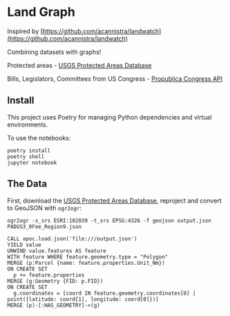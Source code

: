 # Land Graph 

Inspired by [https://github.com/acannistra/landwatch](https://github.com/acannistra/landwatch)

Combining datasets with graphs!

Protected areas - [USGS Protected Areas Database](https://www.usgs.gov/programs/gap-analysis-project/science/pad-us-data-download?qt-science_center_objects=0#qt-science_center_objects)

Bills, Legislators, Committees from US Congress - [Propublica Congress API](https://projects.propublica.org/api-docs/congress-api/)


## Install

This project uses Poetry for managing Python dependencies and virtual environments.

To use the notebooks:

```
poetry install
poetry shell
jupyter notebook 
```

## The Data

First, download the [USGS Protected Areas Database](https://www.usgs.gov/programs/gap-analysis-project/science/pad-us-data-download?qt-science_center_objects=0#qt-science_center_objects), reproject and convert to GeoJSON with `ogr2ogr`:

```
ogr2ogr -s_srs ESRI:102039 -t_srs EPSG:4326 -f geojson output.json PADUS3_0Fee_Region9.json
```

```
CALL apoc.load.json('file:///output.json') 
YIELD value
UNWIND value.features AS feature
WITH feature WHERE feature.geometry.type = "Polygon"
MERGE (p:Parcel {name: feature.properties.Unit_Nm})
ON CREATE SET 
  p += feature.properties
MERGE (g:Geometry {FID: p.FID})
ON CREATE SET 
  g.coordinates = [coord IN feature.geometry.coordinates[0] | point({latitude: coord[1], longitude: coord[0]})]
MERGE (p)-[:HAS_GEOMETRY]->(g)
```
